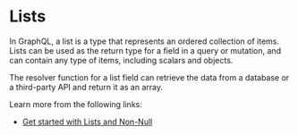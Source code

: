 # Lists

In GraphQL, a list is a type that represents an ordered collection of items. Lists can be used as the return type for a field in a query or mutation, and can contain any type of items, including scalars and objects.

The resolver function for a list field can retrieve the data from a database or a third-party API and return it as an array. 

Learn more from the following links:

- [Get started with Lists and Non-Null](https://graphql.org/learn/schema/#lists-and-non-null)